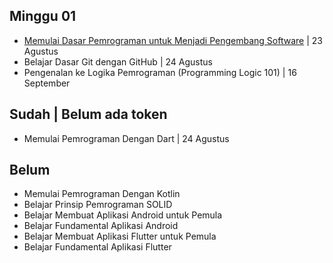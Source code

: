 ## Minggu 01

- [Memulai Dasar Pemrograman untuk Menjadi Pengembang Software](./docs/01-01.pdf) | 23 Agustus
- Belajar Dasar Git dengan GitHub | 24 Agustus
- Pengenalan ke Logika Pemrograman (Programming Logic 101) | 16 September

## Sudah | Belum ada token
- Memulai Pemrograman Dengan Dart | 24 Agustus

## Belum
- Memulai Pemrograman Dengan Kotlin
- Belajar Prinsip Pemrograman SOLID
- Belajar Membuat Aplikasi Android untuk Pemula
- Belajar Fundamental Aplikasi Android
- Belajar Membuat Aplikasi Flutter untuk Pemula
- Belajar Fundamental Aplikasi Flutter